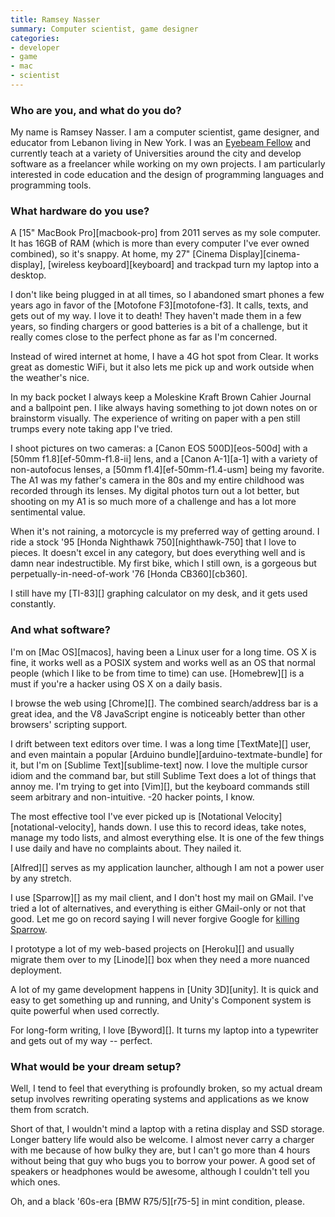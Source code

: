 ```yaml
---
title: Ramsey Nasser
summary: Computer scientist, game designer
categories:
- developer
- game
- mac
- scientist
---
```


### Who are you, and what do you do?

My name is Ramsey Nasser. I am a computer scientist, game designer, and educator from Lebanon living in New York. I was an [Eyebeam Fellow](http://eyebeam.org/people/ramsey-nasser "Ramsey's fellow page.") and currently teach at a variety of Universities around the city and develop software as a freelancer while working on my own projects. I am particularly interested in code education and the design of programming languages and programming tools.

### What hardware do you use?

A [15" MacBook Pro][macbook-pro] from 2011 serves as my sole computer. It has 16GB of RAM (which is more than every computer I've ever owned combined), so it's snappy. At home, my 27" [Cinema Display][cinema-display], [wireless keyboard][keyboard] and trackpad turn my laptop into a desktop.

I don't like being plugged in at all times, so I abandoned smart phones a few years ago in favor of the [Motofone F3][motofone-f3]. It calls, texts, and gets out of my way. I love it to death! They haven't made them in a few years, so finding chargers or good batteries is a bit of a challenge, but it really comes close to the perfect phone as far as I'm concerned.

Instead of wired internet at home, I have a 4G hot spot from Clear. It works great as domestic WiFi, but it also lets me pick up and work outside when the weather's nice.

In my back pocket I always keep a Moleskine Kraft Brown Cahier Journal and a ballpoint pen. I like always having something to jot down notes on or brainstorm visually. The experience of writing on paper with a pen still trumps every note taking app I've tried.

I shoot pictures on two cameras: a [Canon EOS 500D][eos-500d] with a [50mm f1.8][ef-50mm-f1.8-ii] lens, and a [Canon A-1][a-1] with a variety of non-autofocus lenses, a [50mm f1.4][ef-50mm-f1.4-usm] being my favorite. The A1 was my father's camera in the 80s and my entire childhood was recorded through its lenses. My digital photos turn out a lot better, but shooting on my A1 is so much more of a challenge and has a lot more sentimental value.

When it's not raining, a motorcycle is my preferred way of getting around. I ride a stock '95 [Honda Nighthawk 750][nighthawk-750] that I love to pieces. It doesn't excel in any category, but does everything well and is damn near indestructible. My first bike, which I still own, is a gorgeous but perpetually-in-need-of-work '76 [Honda CB360][cb360].

I still have my [TI-83][] graphing calculator on my desk, and it gets used constantly.

### And what software?

I'm on [Mac OS][macos], having been a Linux user for a long time. OS X is fine, it works well as a POSIX system and works well as an OS that normal people (which I like to be from time to time) can use. [Homebrew][] is a must if you're a hacker using OS X on a daily basis.

I browse the web using [Chrome][]. The combined search/address bar is a great idea, and the V8 JavaScript engine is noticeably better than other browsers' scripting support.

I drift between text editors over time. I was a long time [TextMate][] user, and even maintain a popular [Arduino bundle][arduino-textmate-bundle] for it, but I'm on [Sublime Text][sublime-text] now. I love the multiple cursor idiom and the command bar, but still Sublime Text does a lot of things that annoy me. I'm trying to get into [Vim][], but the keyboard commands still seem arbitrary and non-intuitive. -20 hacker points, I know.

The most effective tool I've ever picked up is [Notational Velocity][notational-velocity], hands down. I use this to record ideas, take notes, manage my todo lists, and almost everything else. It is one of the few things I use daily and have no complaints about. They nailed it.

[Alfred][] serves as my application launcher, although I am not a power user by any stretch.

I use [Sparrow][] as my mail client, and I don't host my mail on GMail. I've tried a lot of alternatives, and everything is either GMail-only or not that good. Let me go on record saying I will never forgive Google for [killing Sparrow](http://pandodaily.com/2012/07/20/why-googles-sparrow-acquisition-just-ruined-my-morning/ "An article about Google acquiring Sparrow.").

I prototype a lot of my web-based projects on [Heroku][] and usually migrate them over to my [Linode][] box when they need a more nuanced deployment.

A lot of my game development happens in [Unity 3D][unity]. It is quick and easy to get something up and running, and Unity's Component system is quite powerful when used correctly.

For long-form writing, I love [Byword][]. It turns my laptop into a typewriter and gets out of my way -- perfect.

### What would be your dream setup?

Well, I tend to feel that everything is profoundly broken, so my actual dream setup involves rewriting operating systems and applications as we know them from scratch.

Short of that, I wouldn't mind a laptop with a retina display and SSD storage. Longer battery life would also be welcome. I almost never carry a charger with me because of how bulky they are, but I can't go more than 4 hours without being that guy who bugs you to borrow your power. A good set of speakers or headphones would be awesome, although I couldn't tell you which ones.

Oh, and a black '60s-era [BMW R75/5][r75-5] in mint condition, please.